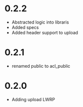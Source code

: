 # 0.2.2

* Abstracted logic into libraris
* Added specs
* Added header support to upload

# 0.2.1

* renamed public to acl_public

# 0.2.0

* Adding upload LWRP

